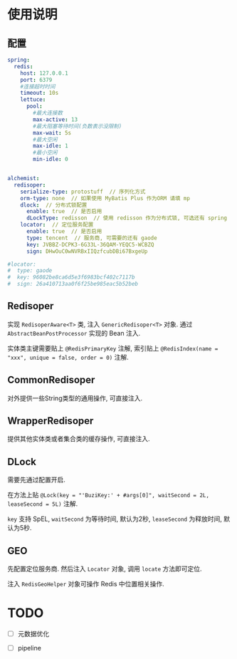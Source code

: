 # 使用说明

## 配置

```yml
spring:
  redis:
    host: 127.0.0.1
    port: 6379
    #连接超时时间
    timeout: 10s
    lettuce:
      pool:
        #最大连接数
        max-active: 13
        #最大阻塞等待时间(负数表示没限制)
        max-wait: 5s
        #最大空闲
        max-idle: 1
        #最小空闲
        min-idle: 0


alchemist:
  redisoper:
    serialize-type: protostuff  // 序列化方式
    orm-type: none  // 如果使用 MyBatis Plus 作为ORM 请填 mp
    dlock:  // 分布式锁配置
      enable: true  // 是否启用
      dLockType: redisson  // 使用 redisson 作为分布式锁, 可选还有 spring
    locator:  // 定位服务配置
      enable: true  // 是否启用
      type: tencent  // 服务商, 可需要的还有 gaode
      key: JVBBZ-DCPK3-6G33L-36QAM-YEQC5-WCBZQ
      sign: DHwOuC0wNVRBxIIQzfcubDBi67BxgeUp

#locator:
#  type: gaode
#  key: 96082be8ca6d5e3f6983bcf402c7117b
#  sign: 26a410713aa0f6f25be985eac5b52beb
```

## Redisoper

实现 `RedisoperAware<T>` 类, 注入 `GenericRedisoper<T>` 对象. 通过 `AbstractBeanPostProcessor` 实现的 Bean 注入.

实体类主键需要贴上 `@RedisPrimaryKey` 注解, 索引贴上 `@RedisIndex(name = "xxx", unique = false, order = 0)` 注解.

## CommonRedisoper

对外提供一些String类型的通用操作, 可直接注入.

## WrapperRedisoper

提供其他实体类或者集合类的缓存操作, 可直接注入.

## DLock

需要先通过配置开启.

在方法上贴 `@Lock(key = "'BuziKey:' + #args[0]", waitSecond = 2L, leaseSecond = 5L)` 注解.

`key` 支持 SpEL, `waitSecond` 为等待时间, 默认为2秒, `leaseSecond` 为释放时间, 默认为5秒.

## GEO

先配置定位服务商. 然后注入 `Locator` 对象, 调用 `locate` 方法即可定位.

注入 `RedisGeoHelper` 对象可操作 Redis 中位置相关操作. 

# TODO
-[ ] 元数据优化

-[ ] pipeline